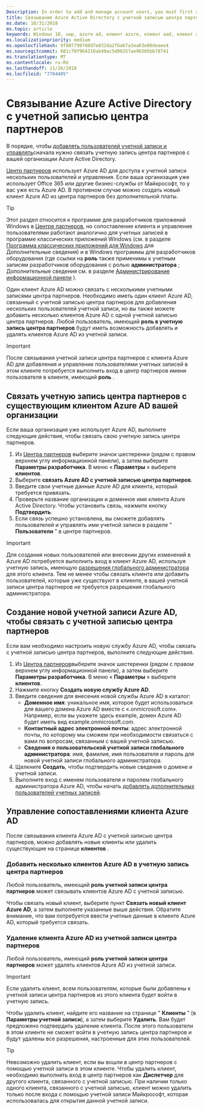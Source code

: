 ```yaml
---
Description: In order to add and manage account users, you must first associate your Partner Center account with your organization's Azure Active Directory.
title: Связывание Azure Active Directory с учетной записью центра партнеров
ms.date: 10/31/2018
ms.topic: article
keywords: Windows 10, uwp, azure ad, клиент azure, клиент aad, клиент azure ad, управление клиентами, клиенты
ms.localizationpriority: medium
ms.openlocfilehash: 9f807799740d7e832da2f6a6fa3ea63e00deaee4
ms.sourcegitcommit: 681c70f964210ab49ac5d06357ae96505bb78741
ms.translationtype: MT
ms.contentlocale: ru-RU
ms.lasthandoff: 11/26/2018
ms.locfileid: "7704405"
---
```

# <a name="associate-azure-active-directory-with-your-partner-center-account"></a>Связывание Azure Active Directory с учетной записью центра партнеров

В порядке, чтобы [добавлять пользователей учетной записи и управлять](add-users-groups-and-azure-ad-applications.md)сначала нужно связать учетную запись центра партнеров с вашей организации Azure Active Directory. 

[Центр партнеров](https://partner.microsoft.com/dashboard) использует Azure AD для доступа к учетной записи нескольких пользователей и управления. Если ваша организация уже использует Office 365 или другие бизнес-службы от Майкрософт, то у вас уже есть Azure AD. В противном случае можно создать новый клиент Azure AD из центра партнеров без дополнительной платы.

> [!TIP]
> Этот раздел относится к программе для разработчиков приложений Windows в [Центре партнеров](https://partner.microsoft.com/dashboard), но сопоставление клиента и управление пользователями работают аналогично для учетных записей в программе классических приложений Windows (см. в разделе [Программа классических приложений для Windows](https://docs.microsoft.com/windows/desktop/appxpkg/windows-desktop-application-program#add-and-manage-account-users) для Дополнительные сведения) и в Windows программы для разработчиков оборудования (где ссылки на **роль** также применимы к учетным записям разработчиков оборудования с ролью **администратора** ; Дополнительные сведения см. в разделе [Администрирование информационной панели](https://docs.microsoft.com/windows-hardware/drivers/dashboard/dashboard-administration) ).

Один клиент Azure AD можно связать с несколькими учетными записями центра партнеров. Необходимо иметь один клиент Azure AD, связанный с учетной записью центра партнеров для добавления нескольких пользователей учетной записи, но вы также можете добавить несколько клиентов Azure AD с одной учетной записью центра партнеров. Любой пользователь, имеющий **роль в учетную запись центра партнеров** будут иметь возможность добавлять и удалять клиентов Azure AD из учетной записи.

> [!IMPORTANT]
> После связывания учетной записи центра партнеров с клиента Azure AD для добавления и управление пользователями учетных записей в этом клиенте потребуется выполнить вход в центр партнеров имени пользователя в клиенте, имеющий **роль** .


## <a name="associate-your-partner-center-account-with-your-organizations-existing-azure-ad-tenant"></a>Связать учетную запись центра партнеров с существующим клиентом Azure AD вашей организации

Если ваша организация уже использует Azure AD, выполните следующие действия, чтобы связать свою учетную запись центра партнеров.

1.  Из [Центра партнеров](https://partner.microsoft.com/dashboard) выберите значок шестеренки (рядом с правом верхнем углу информационной панели), а затем выберите **Параметры разработчика**. В меню « **Параметры** » выберите **клиентов**.
2.  Выберите **связать Azure AD с учетной записью центра партнеров**.
3.  Введите свои учетные данные Azure AD для клиента, который требуется привязать.
4.  Проверьте название организации и доменное имя клиента Azure Active Directory. Чтобы установить связь, нажмите кнопку **Подтвердить**.
5.  Если связь успешно установлена, вы сможете добавлять пользователей и управлять ими учетной записи в разделе " **Пользователи** " в центре партнеров.

> [!IMPORTANT]
> Для создания новых пользователей или внесении других изменений в Azure AD потребуется выполнить вход в клиент Azure AD, используя учетную запись, имеющую [разрешения глобального администратора](https://docs.microsoft.com/azure/active-directory/users-groups-roles/directory-assign-admin-roles) для этого клиента. Тем не менее чтобы связать клиента или добавить пользователей, которые уже существуют в клиенте, в вашей учетной записи центра партнеров не требуется разрешения глобального администратора.


## <a name="create-a-brand-new-azure-ad-to-associate-with-your-partner-center-account"></a>Создание новой учетной записи Azure AD, чтобы связать с учетной записью центра партнеров

Если вам необходимо настроить новую службу Azure AD, чтобы связать с учетной записью центра партнеров, выполните следующие действия.

1.  Из [Центра партнеров](https://partner.microsoft.com/dashboard)выберите значок шестеренки (рядом с правом верхнем углу информационной панели), а затем выберите **Параметры разработчика**. В меню « **Параметры** » выберите **клиентов**.
2.  Нажмите кнопку **Создать новую службу Azure AD**.
3.  Введите сведения для внесения новой службы Azure AD в каталог:
    - **Доменное имя**: уникальное имя, которое будет использоваться для вашего домена Azure AD вместе с «.onmicrosoft.com». Например, если вы укажете здесь example, домен Azure AD будет иметь вид example.onmicrosoft.com.
    - **Контактный адрес электронной почты**: адрес электронной почты, по которому мы сможем при необходимости связаться с вами по вопросам, связанным с вашей учетной записью.
    - **Сведения о пользовательской учетной записи глобального администратора**: имя, фамилия, имя пользователя и пароль для новой учетной записи глобального администратора.
4.  Щелкните **Создать**, чтобы подтвердить новые сведения о домене и учетной записи.
5.  Выполните вход с именем пользователя и паролем глобального администратора Azure AD, чтобы начать [добавлять дополнительных пользователей учетных записей](add-users-groups-and-azure-ad-applications.md).


## <a name="manage-azure-ad-tenant-associations"></a>Управление сопоставлениями клиента Azure AD

После связывания клиента Azure AD с учетной записью центра партнеров, можно добавлять новые клиенты или удалить существующие на странице **клиентов** .


### <a name="add-multiple-azure-ad-tenants-to-your-partner-center-account"></a>Добавить несколько клиентов Azure AD в учетную запись центра партнеров

Любой пользователь, имеющий **роль учетной записи центра партнеров** может связывать клиентов Azure AD с учетной записью.

Чтобы связать новый клиент, выберите пункт **Связать новый клиент Azure AD**, а затем выполните указанные выше действия. Обратите внимание, что вам потребуется ввести учетные данные в клиенте Azure AD, который требуется связать.


### <a name="remove-an-azure-ad-tenant-from-your-partner-center-account"></a>Удаление клиента Azure AD из учетной записи центра партнеров

Любой пользователь, имеющий **роль учетной записи центра партнеров** может удалять клиентов Azure AD из учетной записи.

> [!IMPORTANT]
> Если удалить клиент, всем пользователям, которые были добавлены к учетной записи центра партнеров из этого клиента будет войти в учетную запись. 

Чтобы удалить клиент, найдите его название на странице " **Клиенты** " (в **Параметры учетной записи**), а затем выберите **Удалить**. Вам будет предложено подтвердить удаление клиента. После этого пользователи в этом клиенте не сможет войти в учетную запись центра партнеров и будут удалены все разрешения, настроенные для этих пользователей.

> [!TIP]
> Невозможно удалить клиент, если вы вошли в центр партнеров с помощью учетной записи в этом клиенте. Чтобы удалить клиент, необходимо выполнить вход в центр партнеров как **Диспетчер** для другого клиента, связанного с учетной записью. При наличии только одного клиента, связанного с учетной записью, клиент можно удалить только после входа с помощью учетной записи Майкрософт, которая использовалась для открытия данной учетной записи.


